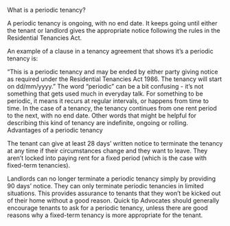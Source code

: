 What is a periodic tenancy? 

A periodic tenancy is ongoing, with no end date. It keeps going until either the tenant or landlord gives the appropriate notice following the rules in the Residential Tenancies Act.

An example of a clause in a tenancy agreement that shows it’s a periodic tenancy is:

“This is a periodic tenancy and may be ended by either party giving notice as required under the Residential Tenancies Act 1986. The tenancy will start on dd/mm/yyyy.”
The word “periodic” can be a bit confusing - it’s not something that gets used much in everyday talk. For something to be periodic, it means it recurs at regular intervals, or happens from time to time. In the case of a tenancy, the tenancy continues from one rent period to the next, with no end date. Other words that might be helpful for describing this kind of tenancy are indefinite, ongoing or rolling.
Advantages of a periodic tenancy

The tenant can give at least 28 days’ written notice to terminate the tenancy at any time if their circumstances change and they want to leave. They aren’t locked into paying rent for a fixed period (which is the case with fixed-term tenancies).

Landlords can no longer terminate a periodic tenancy simply by providing 90 days’ notice. They can only terminate periodic tenancies in limited situations. This provides assurance to tenants that they won’t be kicked out of their home without a good reason.
Quick tip
Advocates should generally encourage tenants to ask for a periodic tenancy, unless there are good reasons why a fixed-term tenancy is more appropriate for the tenant.